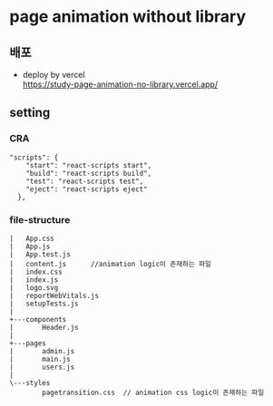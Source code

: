 # page animation without library  
## 배포  
- deploy by vercel  
https://study-page-animation-no-library.vercel.app/
## setting  
### CRA  
```
"scripts": {
    "start": "react-scripts start",
    "build": "react-scripts build",
    "test": "react-scripts test",
    "eject": "react-scripts eject"
  },
```

### file-structure
```
|   App.css
|   App.js
|   App.test.js
|   content.js      //animation logic이 존재하는 파일
|   index.css
|   index.js
|   logo.svg
|   reportWebVitals.js
|   setupTests.js
|
+---components
|       Header.js
|
+---pages
|       admin.js
|       main.js
|       users.js
|
\---styles
        pagetransition.css  // animation css logic이 존재하는 파일
```
